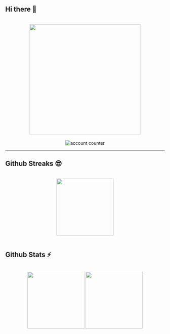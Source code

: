 ## Hi there 👋
<br>
<div align="center">
    <img src="https://i.pinimg.com/originals/57/e3/53/57e353468c03daab4846f3c3418f436f.gif" width="350"/>
</div>

<div id="badges" align="center">
  <br>
  <img src="https://komarev.com/ghpvc/?username=keajung&style=flat-square&color=blue" alt="account counter"/>
</div>

---

## Github Streaks 😎
<div align="center">
    <br />
      <img height="180em" src="https://streak-stats.demolab.com?user=keajung&theme=transparent&hide_border=true&date_format=j%20M%5B%20Y%5D" />
</div>

  <br>

## Github Stats ⚡

  <br />
<div align="center">  
    <img  height="180em" src="https://github-readme-stats.vercel.app/api?username=keajung&show_icons=true&hide_border=true&&count_private=true&include_all_commits=true" />
    <img height="180em" src="https://github-readme-stats.vercel.app/api/top-langs/?username=keajung&exclude_repo=KNN-Image-Classification&show_icons=true&hide_border=true&layout=compact&langs_count=8"/>
 </div>
     

<!--
<div >
to get you started:

- 🔭 I’m currently working on ...
- 🌱 I’m currently learning ...
- 👯 I’m looking to collaborate on ...
- 🤔 I’m looking for help with ...
- 💬 Ask me about ...
- 📫 How to reach me: ...
- 😄 Pronouns: ...
- ⚡ Fun fact: ...
</div>

-->
